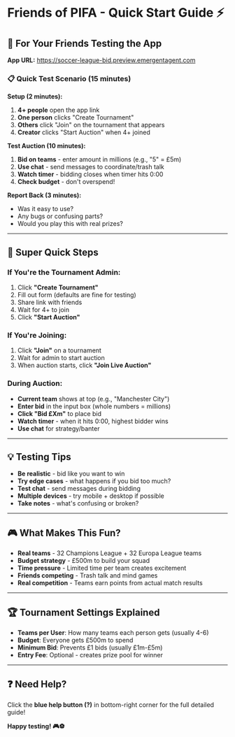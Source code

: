 # Friends of PIFA - Quick Start Guide ⚡

## 🎯 For Your Friends Testing the App

**App URL:** https://soccer-league-bid.preview.emergentagent.com

### 📋 Quick Test Scenario (15 minutes)

**Setup (2 minutes):**
1. **4+ people** open the app link
2. **One person** clicks "Create Tournament" 
3. **Others** click "Join" on the tournament that appears
4. **Creator** clicks "Start Auction" when 4+ joined

**Test Auction (10 minutes):**
1. **Bid on teams** - enter amount in millions (e.g., "5" = £5m)
2. **Use chat** - send messages to coordinate/trash talk
3. **Watch timer** - bidding closes when timer hits 0:00
4. **Check budget** - don't overspend!

**Report Back (3 minutes):**
- Was it easy to use?
- Any bugs or confusing parts?
- Would you play this with real prizes?

---

## 🚀 Super Quick Steps

### If You're the Tournament Admin:
1. Click **"Create Tournament"**
2. Fill out form (defaults are fine for testing)
3. Share link with friends
4. Wait for 4+ to join
5. Click **"Start Auction"**

### If You're Joining:
1. Click **"Join"** on a tournament
2. Wait for admin to start auction
3. When auction starts, click **"Join Live Auction"**

### During Auction:
- **Current team** shows at top (e.g., "Manchester City")
- **Enter bid** in the input box (whole numbers = millions)
- **Click "Bid £Xm"** to place bid
- **Watch timer** - when it hits 0:00, highest bidder wins
- **Use chat** for strategy/banter

---

## 💡 Testing Tips

- **Be realistic** - bid like you want to win
- **Try edge cases** - what happens if you bid too much?
- **Test chat** - send messages during bidding
- **Multiple devices** - try mobile + desktop if possible
- **Take notes** - what's confusing or broken?

---

## 🎮 What Makes This Fun?

- **Real teams** - 32 Champions League + 32 Europa League teams
- **Budget strategy** - £500m to build your squad 
- **Time pressure** - Limited time per team creates excitement
- **Friends competing** - Trash talk and mind games
- **Real competition** - Teams earn points from actual match results

---

## 🏆 Tournament Settings Explained

- **Teams per User**: How many teams each person gets (usually 4-6)
- **Budget**: Everyone gets £500m to spend
- **Minimum Bid**: Prevents £1 bids (usually £1m-£5m)
- **Entry Fee**: Optional - creates prize pool for winner

---

## ❓ Need Help?

Click the **blue help button (?)** in bottom-right corner for the full detailed guide!

**Happy testing! 🎮⚽**